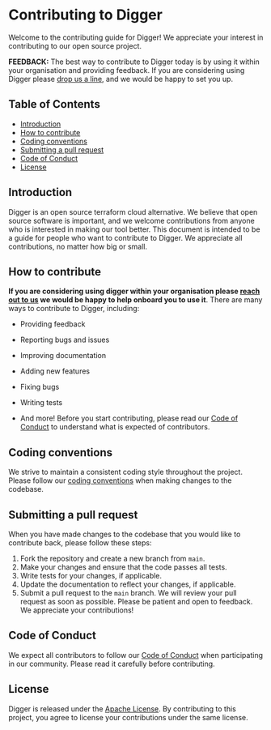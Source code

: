 # Contributing to Digger
Welcome to the contributing guide for Digger! We appreciate your interest in contributing to our open source project.

**FEEDBACK:** The best way to contribute to Digger today is by using
it within your organisation and providing feedback. If you are considering
using Digger please [drop us a line](https://join.slack.com/t/diggertalk/shared_invite/zt-1q6npg7ib-9dwRbJp8sQpSr2fvWzt9aA), 
and we would be happy to set you up.

## Table of Contents
- [Introduction](#introduction)
- [How to contribute](#how-to-contribute)
- [Coding conventions](#coding-conventions)
- [Submitting a pull request](#submitting-a-pull-request)
- [Code of Conduct](#code-of-conduct)
- [License](#license)

## Introduction
Digger is an open source terraform cloud alternative. We believe that open source software is important, and we welcome contributions from anyone who is interested in making our tool better.
This document is intended to be a guide for people who want to contribute to Digger. We appreciate all contributions, no matter how big or small.

## How to contribute
**If you are considering using digger within your organisation 
please [reach out to us](https://join.slack.com/t/diggertalk/shared_invite/zt-1q6npg7ib-9dwRbJp8sQpSr2fvWzt9aA) 
we would be happy to help onboard you to use it**. 
There are many ways to contribute to Digger, including:
- Providing feedback
- Reporting bugs and issues
- Improving documentation
- Adding new features
- Fixing bugs
- Writing tests

- And more!
  Before you start contributing, please read our [Code of Conduct](#code-of-conduct) to understand what is expected of contributors.

## Coding conventions
We strive to maintain a consistent coding style throughout the project. Please follow our [coding conventions](/coding-conventions.md) when making changes to the codebase.

## Submitting a pull request
When you have made changes to the codebase that you would like to contribute back, please follow these steps:
1. Fork the repository and create a new branch from `main`.
2. Make your changes and ensure that the code passes all tests.
3. Write tests for your changes, if applicable.
4. Update the documentation to reflect your changes, if applicable.
5. Submit a pull request to the `main` branch.
   We will review your pull request as soon as possible. Please be patient and open to feedback. We appreciate your contributions!

## Code of Conduct
We expect all contributors to follow our [Code of Conduct](https://www.contributor-covenant.org/version/2/1/code_of_conduct/) when participating in our community. Please read it carefully before contributing.

## License
Digger is released under the [Apache License](LICENSE). By contributing to this project, you agree to license your contributions under the same license.